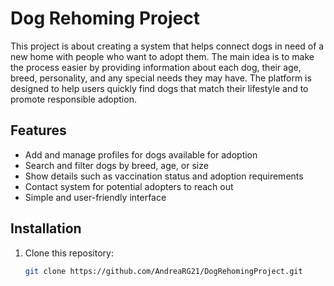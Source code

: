 # Dog Rehoming Project

This project is about creating a system that helps connect dogs in need of a new home with people who want to adopt them. The main idea is to make the process easier by providing information about each dog, their age, breed, personality, and any special needs they may have. The platform is designed to help users quickly find dogs that match their lifestyle and to promote responsible adoption.

## Features

- Add and manage profiles for dogs available for adoption  
- Search and filter dogs by breed, age, or size  
- Show details such as vaccination status and adoption requirements  
- Contact system for potential adopters to reach out  
- Simple and user-friendly interface  

## Installation

1. Clone this repository:  
   ```bash
   git clone https://github.com/AndreaRG21/DogRehomingProject.git

